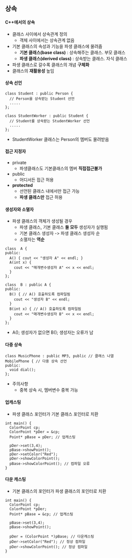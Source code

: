 ## 상속
#### C++에서의 상속
* 클래스 사이에서 상속관계 정의
  * 객체 사이에서는 상속관계 없음
* 기본 클래스의 속성과 기능을 파생 클래스에 물려줌
  * **기본 클래스(base class)** : 상속해주는 클래스. 부모 클래스
  * **파생 클래스(derived class)** : 상속받는 클래스. 자식 클래스
* 파생 클래스로 갈수록 클래스의 개념 **구체화**
* 클래스의 **재활용성** 높임
#### 상속 선언
```
class Student : public Person { 	
  // Person을 상속받는 Student 선언
  .....
};

class StudentWorker : public Student { 
  // Student를 상속받는 StudentWorker 선언
  .....
};
```
* StudentWorker 클래스는 Person의 멤버도 물려받음
#### 접근 지정자
* private
  * 파생클래스도 기본클래스의 멤버 **직접접근불가**
* public
  * 어디서든 접근 허용
* **protected**
  * 선언된 클래스 내에서만 접근 가능
  * **파생 클래스만** 접근 허용

#### 생성자와 소멸자
* 파생 클래스의 객체가 생성될 경우
  * 파생 클래스, 기본 클래스 **둘 모두** 생성자가 실행됨
  * 기본 클래스 생성자 -> 파생 클래스 생성자 순
  * 소멸자는 **역순**
```
class  A {
public:
  A() { cout << "생성자 A" << endl; }
  A(int x) { 
    cout << "매개변수생성자 A" << x << endl; 
  }
};

class  B : public A {
public:
  B() { // A() 호출하도록 컴파일됨 
    cout << "생성자 B" << endl; 
  }
  B(int x) { // A() 호출하도록 컴파일됨 
    cout << "매개변수생성자 B" << x << endl; 
  }
};
```
* A(); 생성자가 없으면 B(); 생성자는 오류가 남


#### 다중 상속
```
class MusicPhone : public MP3, public // 클래스 나열
MobilePhone { // 다중 상속 선언
public:
  void dial();	
};
```
* 주의사항
  * 중복 상속 시, 멤버변수 중복 가능

#### 업캐스팅
* 파생 클래스 포인터가 기본 클래스 포인터로 치환

```
int main() {
  ColorPoint cp;
  ColorPoint *pDer = &cp;
  Point* pBase = pDer; // 업캐스팅

  pDer->set(3,4); 
  pBase->showPoint(); 
  pDer->setColor("Red");
  pDer->showColorPoint(); 
  pBase->showColorPoint(); // 컴파일 오류
}

```

#### 다운 캐스팅
* 기본 클래스의 포인터가 파생 클래스의 포인터로 치환
```
int main() {
  ColorPoint cp;
  ColorPoint *pDer;
  Point* pBase = &cp; // 업캐스팅

  pBase->set(3,4); 
  pBase->showPoint(); 

  pDer = (ColorPoint *)pBase; // 다운캐스팅
  pDer->setColor("Red"); // 정상 컴파일
  pDer->showColorPoint(); // 정상 컴파일
}

```

